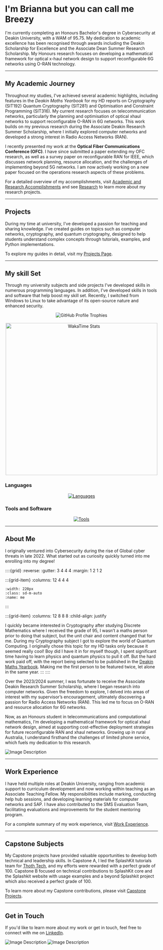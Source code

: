 # I'm Brianna but you can call me Breezy

I'm currently completing an Honours Bachelor's degree in Cybersecurity at Deakin University, with a WAM of 95.75. My dedication to academic excellence has been recognised through awards including the Deakin Scholarship for Excellence and the Associate Dean Summer Research Scholarship. My Honours research focuses on developing a mathematical framework for optical x-haul network design to support reconfigurable 6G networks using O-RAN technology.

---

## My Academic Journey

Throughout my studies, I've achieved several academic highlights, including features in the *Deakin Maths Yearbook* for my HD reports on Cryptography (SIT192) Quantum Cryptography (SIT281) and Optimisation and Constraint Programming (SIT316). My current research focuses on telecommunication networks, particularly the planning and optimisation of optical xhaul networks to support reconfigurable O-RAN in 6G networks. This work builds on my previous research during the Associate Deakin Research Summer Scholarship, where I initially explored computer networks and developed a strong interest in Radio Access Networks (RAN).

I recently presented my work at the **Optical Fiber Communications Conference (OFC)**. I have since submitted a paper extending my OFC research, as well as a survey paper on reconfigurable RAN for IEEE, which discusses network planning, resource allocation, and the challenges of implementing beyond 5G networks. I am now actively working on a new paper focused on the operations research aspects of these problems.

For a detailed overview of my accomplishments, visit [Academic and Research Accomplishments](content/accomplishments.md) and see [Research](content/research.md) to learn more about my research projects.

---

## Projects

During my time at university, I've developed a passion for teaching and sharing knowledge. I’ve created guides on topics such as computer networks, cryptography, and quantum cryptography, designed to help students understand complex concepts through tutorials, examples, and Python implementations.

To explore my guides in detail, visit my [Projects Page](content/projects.md).

---

## My skill Set

Through my university subjects and side projects I’ve developed skills in numerous programming languages. In addition, I’ve developed skills in tools and software that help boost my skill set. Recently, I switched from Windows to Linux to take advantage of its open-source nature and enhanced security.

<div align="center">
    <img src="https://github-profile-trophy.vercel.app/?username=breezy-codes&theme=onedark&row=1" alt="GitHub Profile Trophies" style="max-width: 100%;" />
</div>

<br>

<!---
<div align="center">
    <img width="350" align="center" style="display: inline-block; vertical-align: top;" src="https://github-readme-stats-hvpm.vercel.app/api?username=breezy-codes&count_private=true&show_icons=true&theme=material-palenight&rank_icon=github&border_radius=10" alt="readme stats" />
    <img width="200" align="center" style="display: inline-block; vertical-align: top;" src="https://github-readme-stats-hvpm.vercel.app/api/top-langs/?username=breezy-codes&&langs_count=12&layout=compact&count_private=true&theme=material-palenight&border_radius=10&size_weight=0.5&count_weight=0.5&hide=html" alt="top langs" />
</div>
--->

<div align="center">
  <a href="https://wakatime.com">
    <img src="https://wakatime.com/share/@breezycodes/d469186e-6f43-4a61-ae32-4888869f2817.png" width="500" alt="WakaTime Stats" />
  </a>
</div>

### Languages

<div align="center">
  <a href="https://skillicons.dev">
    <img src="https://skillicons.dev/icons?i=md,py,cpp,cs,dotnet,latex,anaconda,js,java&type=svg&perline=9&theme=dark&background=transparent" alt="Languages"/>
  </a>
</div>

### Tools and Software

<div align="center">
  <a href="https://skillicons.dev">
    <img src="https://skillicons.dev/icons?i=git,eclipse,vscode,visualstudio,ai,raspberrypi,linux,ubuntu,arch&type=svg&perline=9&theme=dark&background=transparent" alt="Tools"/>
  </a>
</div>


---

## About Me

I originally ventured into Cybersecurity during the rise of Global cyber threats in late 2022. What started out as curiosity quickly turned into me enrolling into my degree!

::::{grid}
:reverse:
:gutter: 3 4 4 4
:margin: 1 2 1 2

:::{grid-item}
:columns: 12 4 4 4

```{image} img/content/me.png
:width: 220px
:class: sd-m-auto
:name: me
```

:::

:::{grid-item}
:columns: 12 8 8 8
:child-align: justify

I quickly became interested in Cryptography after studying Discrete Mathematics where I received the grade of 95, I wasn’t a maths person prior to doing that subject, but the unit chair and content changed that for me. During my Cryptography subject I got to explore the world of Quantum Computing. I originally chose this topic for my HD tasks only because it seemed really cool! Boy did I have it in for myself though, I spent significant time having to learn physics and quantum physics to pull it off. But the hard work paid off, with the report being selected to be published in the [Deakin Maths Yearbook](https://nla.gov.au/nla.obj-3336557334/view). Making me the first person to be featured twice, let alone in the same year.
:::
::::

Over the 2023/2024 summer, I was fortunate to receive the Associate Deakin Research Summer Scholarship, where I began research into computer networks. Given the freedom to explore, I delved into areas of interest with my supervisor’s encouragement, ultimately discovering a passion for Radio Access Networks (RAN). This led me to focus on O-RAN and resource allocation for 6G networks.

Now, as an Honours student in telecommunications and computational mathematics, I’m developing a mathematical framework for optical xhaul network design, aimed at supporting cost-effective deployment strategies for future reconfigurable RAN and xhaul networks. Growing up in rural Australia, I understand firsthand the challenges of limited phone service, which fuels my dedication to this research.

![Image Description](/img/content/beach.jpeg)

---

## Work Experience

I have held multiple roles at Deakin University, ranging from academic support to curriculum development and now working within teaching as an Associate Teaching Fellow. My responsibilities include marking, conducting help hub sessions, and developing learning materials for computer networks and SAP. I have also contributed to the SMS Evaluation Team, facilitating evaluations and improvements for the student mentoring program.

For a complete summary of my work experience, visit [Work Experience](content/work-experience.md).

---

## Capstone Subjects

My Capstone projects have provided valuable opportunities to develop both technical and leadership skills. In Capstone A, I led the SplashKit tutorials team for [Thoth Tech](https://github.com/thoth-tech), and my efforts were rewarded with a perfect grade of 100. Capstone B focused on technical contributions to SplashKit core and the Splashkit website with usage examples and a beyond Splashkit project which also received a perfect grade of 100.

To learn more about my Capstone contributions, please visit [Capstone Projects](content/capstone.md).

---

## Get in Touch

If you'd like to learn more about my work or get in touch, feel free to connect with me on [LinkedIn](https://www.linkedin.com/in/brianna-laird).


![Image Description](/img/projects/project-readmes/phoebe1.JPG)
![Image Description](/img/projects/project-readmes/phoebe2.JPG)
